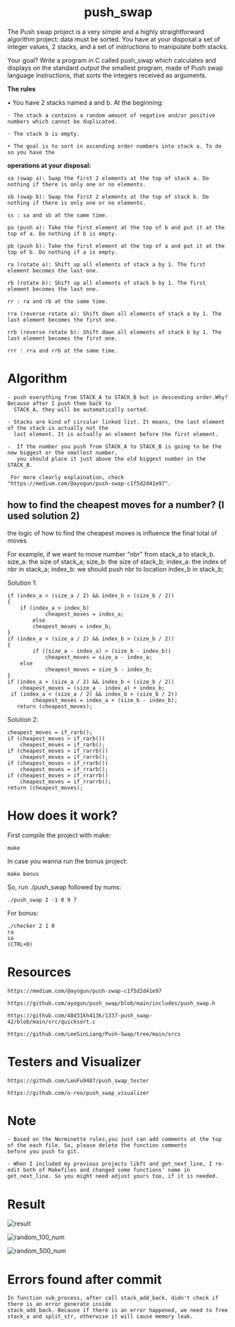 <h1 align="center"> push_swap</h1>

The Push swap project is a very simple and a highly straightforward algorithm project: data must be sorted. You have at your disposal a set of integer values, 2 stacks, and a set of instructions to manipulate both stacks.

Your goal? Write a program in C called push_swap which calculates and displays on the standard output the smallest program, made of Push swap language instructions, that sorts the integers received as arguments.

**The rules**

• You have 2 stacks named a and b. At the beginning:

    ◦ The stack a contains a random amount of negative and/or positive numbers which cannot be duplicated.

    ◦ The stack b is empty.

    • The goal is to sort in ascending order numbers into stack a. To do so you have the


**operations at your disposal:**

    sa (swap a): Swap the first 2 elements at the top of stack a. Do nothing if there is only one or no elements.

    sb (swap b): Swap the first 2 elements at the top of stack b. Do nothing if there is only one or no elements.

    ss : sa and sb at the same time.

    pa (push a): Take the first element at the top of b and put it at the top of a. Do nothing if b is empty.

    pb (push b): Take the first element at the top of a and put it at the top of b. Do nothing if a is empty.

    ra (rotate a): Shift up all elements of stack a by 1. The first element becomes the last one.

    rb (rotate b): Shift up all elements of stack b by 1. The first element becomes the last one.

    rr : ra and rb at the same time. 

    rra (reverse rotate a): Shift down all elements of stack a by 1. The last element becomes the first one.

    rrb (reverse rotate b): Shift down all elements of stack b by 1. The last element becomes the first one.

    rrr : rra and rrb at the same time.

# Algorithm

	- push everything from STACK_A to STACK_B but in descending order.Why? Because after I push them back to 
 	  STACK_A, they will be automatically sorted.

	- Stacks are kind of circular linked list. It means, the last element of the stack is actually not the 
 	  last element. It is actually an element before the first element.

	-  If the number you push from STACK_A to STACK_B is going to be the new biggest or the smallest number,
 	   you should place it just above the old biggest number in the STACK_B.

     For more clearly explaination, check "https://medium.com/@ayogun/push-swap-c1f5d2d41e97".

## how to find the cheapest moves for a number? (I used solution 2)

the logic of how to find the cheapest moves is influence the final total of moves

For example, if we want to move number "nbr" from stack_a to stack_b.
size_a: the size of stack_a;
size_b: the size of stack_b;
index_a: the index of nbr in stack_a;
index_b: we should push nbr to location index_b in stack_b;

Solution 1:

	if (index_a < (size_a / 2) && index_b < (size_b / 2))
 	{
  		if (index_a > index_b)
    			cheapest_moves = index_a;
       		else
	 		cheapest_moves = index_b;
	}
   	if (index_a > (size_a / 2) && index_b > (size_b / 2))
    {
     		if ((size_a - index_a) > (size_b - index_b))
       			cheapest_moves = size_a - index_a;
	  	else
    			cheapest_moves = size_b - index_b;
	}
 	if (index_a > (size_a / 2) && index_b < (size_b / 2))
  		cheapest_moves = (size_a - index_a) + index_b;
     if (index_a < (size_a / 2) && index_b > (size_b / 2))
     		cheapest_moves = index_a + (size_b - index_b);
       return (cheapest_moves);

Solution 2:

	cheapest_moves = if_rarb();
 	if (cheapest_moves > if_rarb())
		cheapest_moves = if_rarb();
	if (cheapest_moves > if_rarrb())
		cheapest_moves = if_rarrb();
	if (cheapest_moves > if_rrarb())
		cheapest_moves = if_rrarb();
	if (cheapest_moves > if_rrarrb()
		cheapest_moves = if_rrarrb();
	return (cheapest_moves);

# How does it work?

First compile the project with make:

	make
	
In case you wanna run the bonus project:

	make bonus
	
So, run ./push_swap followed by nums:
	
	./push_swap 2 -1 0 9 7	

For bonus:
	
	./checker 2 1 0
 	ra
  	sa
   	(CTRL+D)

# Resources

	https://medium.com/@ayogun/push-swap-c1f5d2d41e97
 
	https://github.com/ayogun/push_swap/blob/main/includes/push_swap.h
 
	https://github.com/48d31kh413k/1337-push_swap-42/blob/main/src/quicksort.c
 
	https://github.com/LeeSinLiang/Push-Swap/tree/main/srcs

# Testers and Visualizer

	https://github.com/LeoFu9487/push_swap_tester

	https://github.com/o-reo/push_swap_visualizer

# Note

	- Based on the Norminette rules,you just can add comments at the top of the each file. So, please delete the function comments
 	before you push to git.

	- When I included my previous projects libft and get_next_line, I re-edit both of Makefiles and changed some functions' name in 		get_next_line. So you might need adjust yours too, if it is needed.

# Result
![result](https://github.com/user-attachments/assets/82b7599d-fe9d-4edf-9504-98d9fe322dcd)

![random_100_num](https://github.com/user-attachments/assets/f3eecf5f-09ae-45d7-999b-462f62a308b5)

![random_500_num](https://github.com/user-attachments/assets/4e51ea37-eae8-41ea-bc75-a728d9906b1f)

# Errors found after commit

	In function sub_process, after call stack_add_back, didn't check if there is an error generate inside
 	stack_add_back. Because if there is an error happened, we need to free stack_a and split_str, otherwise it will cause memory leak.
